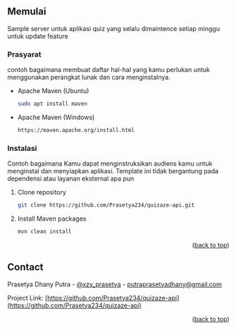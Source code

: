 <!-- GETTING STARTED -->
## Memulai

Sample server untuk aplikasi quiz yang selalu dimaintence setiap minggu untuk update feature

### Prasyarat

contoh bagaimana membuat daftar hal-hal yang kamu perlukan untuk menggunakan perangkat lunak dan cara menginstalnya.
* Apache Maven (Ubuntu)
  ```sh
  sudo apt install maven
  ```

* Apache Maven (Windows)
  ```sh
  https://maven.apache.org/install.html
  ```

### Instalasi

Contoh bagaimana Kamu dapat menginstruksikan audiens kamu untuk menginstal dan menyiapkan aplikasi. Template ini tidak bergantung pada dependensi atau layanan eksternal apa pun

1. Clone repository
   ```sh
   git clone https://github.com/Prasetya234/quizaze-api.git
   ```
2. Install Maven packages
   ```sh
   mvn clean install
   ```

<p align="right">(<a href="#top">back to top</a>)</p>





<!-- CONTACT -->
## Contact

Prasetya Dhany Putra - [@xzy_prasetya](https://www.instagram.com/xzy_prasetya/) - putraprasetyadhany@gmail.com

Project Link: [https://github.com/Prasetya234/quizaze-api](https://github.com/Prasetya234/quizaze-api)

<p align="right">(<a href="#top">back to top</a>)</p>


